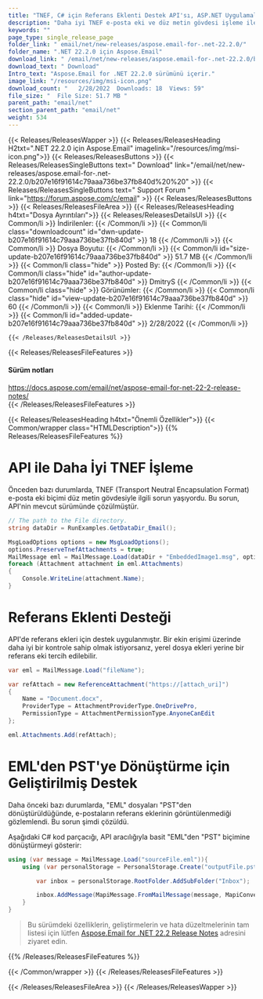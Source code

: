 ```yaml
---
title: "TNEF, C# için Referans Eklenti Destek API'sı, ASP.NET Uygulamaları"
description: "Daha iyi TNEF e-posta eki ve düz metin gövdesi işleme ile C# .NET API, referans ekleri için destek, geliştirilmiş EML'den PST posta biçimine dönüştürme."
keywords: ""
page_type: single_release_page
folder_link: " email/net/new-releases/aspose.email-for-.net-22.2.0/"
folder_name: ".NET 22.2.0 için Aspose.Email"
download_link: " /email/net/new-releases/aspose.email-for-.net-22.2.0/b207e16f91614c79aaa736be37fb840d"
download_text: " Download"
Intro_text: "Aspose.Email for .NET 22.2.0 sürümünü içerir."
image_link: "/resources/img/msi-icon.png"
download_count: "   2/28/2022  Downloads: 18  Views: 59"
file_size: "  File Size: 51.7 MB "
parent_path: "email/net"
section_parent_path: "email/net"
weight: 534
---
```


{{< Releases/ReleasesWapper >}}
{{< Releases/ReleasesHeading H2txt=".NET 22.2.0 için Aspose.Email" imagelink="/resources/img/msi-icon.png">}}
{{< Releases/ReleasesButtons >}}
{{< Releases/ReleasesSingleButtons text=" Download" link="/email/net/new-releases/aspose.email-for-.net-22.2.0/b207e16f91614c79aaa736be37fb840d%20%20" >}}
{{< Releases/ReleasesSingleButtons text=" Support Forum " link="https://forum.aspose.com/c/email" >}}
{{< Releases/ReleasesButtons >}}
{{< Releases/ReleasesFileArea >}}
{{< Releases/ReleasesHeading h4txt="Dosya Ayrıntıları">}}
{{< Releases/ReleasesDetailsUl >}}
{{< Common/li >}} İndirilenler: {{< /Common/li >}}
{{< Common/li class="downloadcount" id="dwn-update-b207e16f91614c79aaa736be37fb840d" >}} 18 {{< /Common/li >}}
{{< Common/li >}} Dosya Boyutu: {{< /Common/li >}}
{{< Common/li id="size-update-b207e16f91614c79aaa736be37fb840d" >}} 51.7 MB {{< /Common/li >}}
{{< Common/li  class="hide" >}} Posted By: {{< /Common/li >}}
{{< Common/li class="hide" id="author-update-b207e16f91614c79aaa736be37fb840d" >}} DmitryS {{< /Common/li >}}
{{< Common/li class="hide" >}} Görünümler: {{< /Common/li >}}
{{< Common/li class="hide" id="view-update-b207e16f91614c79aaa736be37fb840d" >}} 60 {{< /Common/li >}}
{{< Common/li >}} Eklenme Tarihi: {{< /Common/li >}}
{{< Common/li id="added-update-b207e16f91614c79aaa736be37fb840d" >}} 2/28/2022 {{< /Common/li >}}

    {{< /Releases/ReleasesDetailsUl >}}

{{< Releases/ReleasesFileFeatures >}}

<h4>Sürüm notları</h4><div> <a href="https://docs.aspose.com/email/net/aspose-email-for-net-22-2-release-notes/">https://docs.aspose.com/email/net/aspose-email-for-net-22-2-release-notes/</a></div>
{{< /Releases/ReleasesFileFeatures >}}

{{< Releases/ReleasesHeading h4txt="Önemli Özellikler">}}
{{< Common/wrapper class="HTMLDescription">}}
{{% Releases/ReleasesFileFeatures %}}

# API ile Daha İyi TNEF İşleme

Önceden bazı durumlarda, TNEF (Transport Neutral Encapsulation Format) e-posta eki biçimi düz metin gövdesiyle ilgili sorun yaşıyordu. Bu sorun, API'nin mevcut sürümünde çözülmüştür.

```csharp
// The path to the File directory.
string dataDir = RunExamples.GetDataDir_Email();

MsgLoadOptions options = new MsgLoadOptions();
options.PreserveTnefAttachments = true;
MailMessage eml = MailMessage.Load(dataDir + "EmbeddedImage1.msg", options);
foreach (Attachment attachment in eml.Attachments)
{
    Console.WriteLine(attachment.Name);
}
```

# Referans Eklenti Desteği

API'de referans ekleri için destek uygulanmıştır. Bir ekin erişimi üzerinde daha iyi bir kontrole sahip olmak istiyorsanız, yerel dosya ekleri yerine bir referans eki tercih edilebilir.

```csharp
var eml = MailMessage.Load("fileName");

var refAttach = new ReferenceAttachment("https://[attach_uri]")
{
    Name = "Document.docx",
    ProviderType = AttachmentProviderType.OneDrivePro,
    PermissionType = AttachmentPermissionType.AnyoneCanEdit
};

eml.Attachments.Add(refAttach);

```

# EML'den PST'ye Dönüştürme için Geliştirilmiş Destek

Daha önceki bazı durumlarda, "EML" dosyaları "PST"den dönüştürüldüğünde, e-postaların referans eklerinin görüntülenmediği gözlemlendi. Bu sorun şimdi çözüldü.

Aşağıdaki C# kod parçacığı, API aracılığıyla basit "EML"den "PST" biçimine dönüştürmeyi gösterir:

```csharp
using (var message = MailMessage.Load("sourceFile.eml")){
    using (var personalStorage = PersonalStorage.Create("outputFile.pst", FileFormatVersion.Unicode)){

        var inbox = personalStorage.RootFolder.AddSubFolder("Inbox");

        inbox.AddMessage(MapiMessage.FromMailMessage(message, MapiConversionOptions.UnicodeFormat));
	}
}
```

> Bu sürümdeki özelliklerin, geliştirmelerin ve hata düzeltmelerinin tam listesi için lütfen [Aspose.Email for .NET 22.2 Release Notes](https://docs.aspose.com/email/net/aspose-email-for-net-22-2-release-notes/) adresini ziyaret edin.

{{% /Releases/ReleasesFileFeatures %}}

{{< /Common/wrapper >}}
{{< /Releases/ReleasesFileFeatures >}}

{{< /Releases/ReleasesFileArea >}}
{{< /Releases/ReleasesWapper >}}

